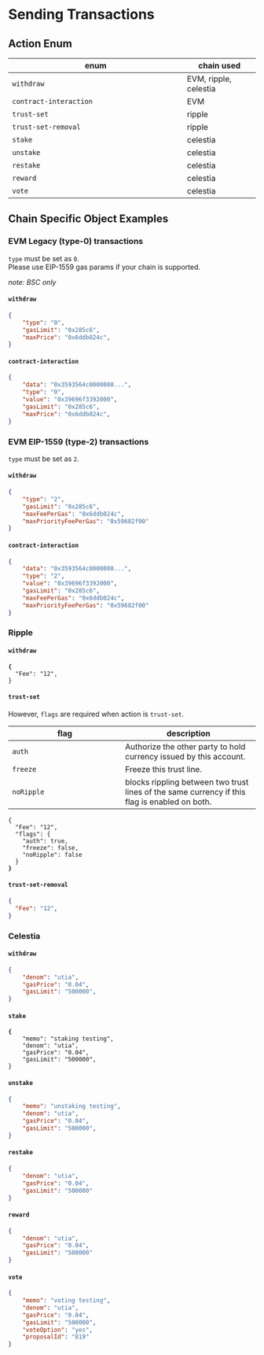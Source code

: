 # Sending Transactions

## Action Enum

<table><thead><tr><th width="340">enum</th><th>chain used</th></tr></thead><tbody><tr><td><code>withdraw</code></td><td>EVM, ripple, celestia</td></tr><tr><td><code>contract-interaction</code></td><td>EVM</td></tr><tr><td><code>trust-set</code></td><td>ripple</td></tr><tr><td><code>trust-set-removal</code></td><td>ripple</td></tr><tr><td><code>stake</code></td><td>celestia</td></tr><tr><td><code>unstake</code></td><td>celestia</td></tr><tr><td><code>restake</code></td><td>celestia</td></tr><tr><td><code>reward</code></td><td>celestia</td></tr><tr><td><code>vote</code></td><td>celestia</td></tr></tbody></table>



## Chain Specific Object Examples

### EVM Legacy (type-0) transactions

`type` must be set as `0`. \
Please use EIP-1559 gas params if your chain is supported.

_note: BSC only_

#### `withdraw`

```json
{
    "type": "0",
    "gasLimit": "0x285c6",
    "maxPrice": "0x6ddb024c",
}
```

#### `contract-interaction`

```json
{
    "data": "0x3593564c0000000...",
    "type": "0",
    "value": "0x39696f3392000",
    "gasLimit": "0x285c6",
    "maxPrice": "0x6ddb024c",
}
```



### EVM EIP-1559 (type-2) transactions

`type` must be set as `2`.

#### `withdraw`

```json
{
    "type": "2",
    "gasLimit": "0x285c6",
    "maxFeePerGas": "0x6ddb024c",
    "maxPriorityFeePerGas": "0x59682f00"
}
```

#### `contract-interaction`

```json
{
    "data": "0x3593564c0000000...",
    "type": "2",
    "value": "0x39696f3392000",
    "gasLimit": "0x285c6",
    "maxFeePerGas": "0x6ddb024c",
    "maxPriorityFeePerGas": "0x59682f00"
}
```



### Ripple

#### `withdraw`

<pre class="language-json"><code class="lang-json"><strong>{
</strong>  "Fee": "12",
}
</code></pre>

#### `trust-set`

However, `flags` are required when action is `trust-set`.&#x20;

<table><thead><tr><th width="214">flag</th><th>description</th></tr></thead><tbody><tr><td><code>auth</code></td><td>Authorize the other party to hold currency issued by this account.</td></tr><tr><td><code>freeze</code></td><td>Freeze this trust line.</td></tr><tr><td><code>noRipple</code></td><td>blocks rippling between two trust lines of the same currency if this flag is enabled on both.</td></tr></tbody></table>

<pre class="language-json"><code class="lang-json">{
  "Fee": "12",
  "flags": {
    "auth": true,
    "freeze": false,
    "noRipple": false
  }
<strong>}
</strong></code></pre>

#### `trust-set-removal`

```json
{
  "Fee": "12",
}
```

### Celestia

#### `withdraw`

```json
{
    "denom": "utia",
    "gasPrice": "0.04",
    "gasLimit": "500000",
}
```

#### `stake`

<pre class="language-json"><code class="lang-json"><strong>{
</strong>    "memo": "staking testing",
    "denom": "utia",
    "gasPrice": "0.04",
    "gasLimit": "500000",
}
</code></pre>

#### `unstake`

```json
{
    "memo": "unstaking testing",
    "denom": "utia",
    "gasPrice": "0.04",
    "gasLimit": "500000",
}
```

#### `restake`

```json
{
    "denom": "utia",
    "gasPrice": "0.04",
    "gasLimit": "500000"
}
```

#### `reward`

```json
{
    "denom": "utia",
    "gasPrice": "0.04",
    "gasLimit": "500000"
}
```

#### `vote`

```json
{
    "memo": "voting testing",
    "denom": "utia",
    "gasPrice": "0.04",
    "gasLimit": "500000",
    "voteOption": "yes",
    "proposalId": "819"
}
```
